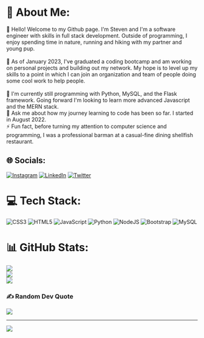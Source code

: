 # 💫 About Me:
🔭 Hello! Welcome to my Github page. I'm Steven and I'm a software engineer with skills in full stack development. Outside of programming, I enjoy spending time in nature, running and hiking with my partner and young pup.  
<br>🤝 As of January 2023, I've graduated a coding bootcamp and am working on personal projects and building out my network. My hope is to level up my skills to a point in which I can join an organization and team of people doing some cool work to help people.  
<br>🌱 I'm currently still programming with Python, MySQL, and the Flask framework. Going forward I'm looking to learn more advanced Javascript and the MERN stack. <br>💬 Ask me about how my journey learning to code has been so far. I started in August 2022.
<br>⚡ Fun fact, before turning my attention to computer science and programming, I was a professional barman at a casual-fine dining shellfish restaurant. 


## 🌐 Socials:
[![Instagram](https://img.shields.io/badge/Instagram-%23E4405F.svg?logo=Instagram&logoColor=white)](https://instagram.com/steveologyy) [![LinkedIn](https://img.shields.io/badge/LinkedIn-%230077B5.svg?logo=linkedin&logoColor=white)](https://linkedin.com/in/StevenDeTeso) [![Twitter](https://img.shields.io/badge/Twitter-%231DA1F2.svg?logo=Twitter&logoColor=white)](https://twitter.com/SDeTeso) 

# 💻 Tech Stack:
![CSS3](https://img.shields.io/badge/css3-%231572B6.svg?style=for-the-badge&logo=css3&logoColor=white) ![HTML5](https://img.shields.io/badge/html5-%23E34F26.svg?style=for-the-badge&logo=html5&logoColor=white) ![JavaScript](https://img.shields.io/badge/javascript-%23323330.svg?style=for-the-badge&logo=javascript&logoColor=%23F7DF1E) ![Python](https://img.shields.io/badge/python-3670A0?style=for-the-badge&logo=python&logoColor=ffdd54) ![NodeJS](https://img.shields.io/badge/node.js-6DA55F?style=for-the-badge&logo=node.js&logoColor=white) ![Bootstrap](https://img.shields.io/badge/bootstrap-%23563D7C.svg?style=for-the-badge&logo=bootstrap&logoColor=white) ![MySQL](https://img.shields.io/badge/mysql-%2300f.svg?style=for-the-badge&logo=mysql&logoColor=white)
# 📊 GitHub Stats:
![](https://github-readme-stats.vercel.app/api?username=Steven-DeTeso&theme=swift&hide_border=false&include_all_commits=false&count_private=false)<br/>
![](https://github-readme-streak-stats.herokuapp.com/?user=Steven-DeTeso&theme=swift&hide_border=false)<br/>
![](https://github-readme-stats.vercel.app/api/top-langs/?username=Steven-DeTeso&theme=swift&hide_border=false&include_all_commits=false&count_private=false&layout=compact)

### ✍️ Random Dev Quote
![](https://quotes-github-readme.vercel.app/api?type=vetical&theme=merko)

---
[![](https://visitcount.itsvg.in/api?id=Steven-DeTeso&icon=7&color=8)](https://visitcount.itsvg.in)

